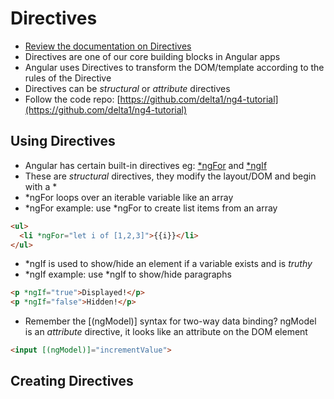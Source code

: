 # Directives 

- [Review the documentation on Directives](https://angular.io/guide/architecture#directives)
- Directives are one of our core building blocks in Angular apps 
- Angular uses Directives to transform the DOM/template according to the rules of the Directive
- Directives can be *structural* or *attribute* directives
- Follow the code repo: [https://github.com/delta1/ng4-tutorial](https://github.com/delta1/ng4-tutorial) 

## Using Directives

- Angular has certain built-in directives eg: [*ngFor](https://angular.io/api/common/NgForOf) and [*ngIf](https://angular.io/api/common/NgIf)
- These are *structural* directives, they modify the layout/DOM and begin with a \* 
- *ngFor loops over an iterable variable like an array
- *ngFor example: use *ngFor to create list items from an array 
```html
<ul>
  <li *ngFor="let i of [1,2,3]">{{i}}</li>
</ul>
```
- *ngIf is used to show/hide an element if a variable exists and is *truthy*
- *ngIf example: use *ngIf to show/hide paragraphs
```html
<p *ngIf="true">Displayed!</p>
<p *ngIf="false">Hidden!</p>
```
- Remember the [(ngModel)] syntax for two-way data binding? ngModel is an *attribute* directive, it looks like an attribute on the DOM element 
```html
<input [(ngModel)]="incrementValue">
```

## Creating Directives 



